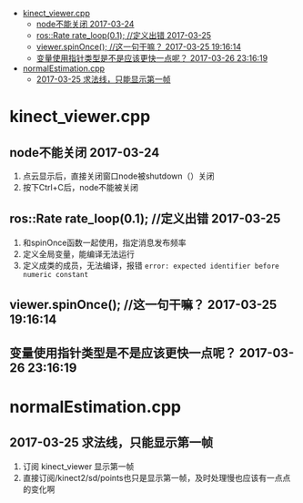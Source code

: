 <!-- TOC -->

- [kinect_viewer.cpp](#kinect_viewercpp)
    - [node不能关闭  2017-03-24](#node不能关闭--2017-03-24)
    - [ros::Rate rate_loop(0.1);  //定义出错 2017-03-25](#rosrate-rate_loop01--定义出错-2017-03-25)
    - [viewer.spinOnce();  //这一句干嘛？ 2017-03-25 19:16:14](#viewerspinonce--这一句干嘛-2017-03-25-191614)
    - [变量使用指针类型是不是应该更快一点呢？ 2017-03-26 23:16:19](#变量使用指针类型是不是应该更快一点呢-2017-03-26-231619)
- [normalEstimation.cpp](#normalestimationcpp)
    - [2017-03-25 求法线，只能显示第一帧](#2017-03-25-求法线只能显示第一帧)

<!-- /TOC -->


# kinect_viewer.cpp
##  node不能关闭  2017-03-24
1. 点云显示后，直接关闭窗口node被shutdown（）关闭
2. 按下Ctrl+C后，node不能被关闭


##  ros::Rate rate_loop(0.1);  //定义出错 2017-03-25
1. 和spinOnce函数一起使用，指定消息发布频率
2. 定义全局变量，能编译无法运行
3. 定义成类的成员，无法编译，报错 `error: expected identifier before numeric constant`


##  viewer.spinOnce();  //这一句干嘛？ 2017-03-25 19:16:14

## 变量使用指针类型是不是应该更快一点呢？ 2017-03-26 23:16:19

# normalEstimation.cpp
## 2017-03-25 求法线，只能显示第一帧
1. 订阅 kinect_viewer 显示第一帧
2. 直接订阅/kinect2/sd/points也只是显示第一帧，及时处理慢也应该有一点点的变化啊

